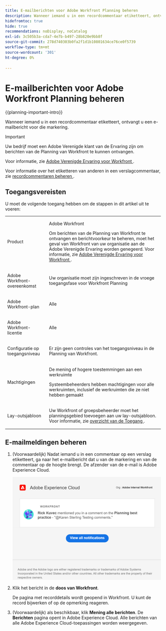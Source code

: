 ```yaml
---
title: E-mailberichten voor Adobe Workfront Planning beheren
description: Wanneer iemand u in een recordcommentaar etiketteert, ontvangt u een e-mailbericht voor die markering.
hidefromtoc: true
hide: true
recommendations: noDisplay, noCatalog
exl-id: 3c505b3a-cda7-4e7b-b497-28b820e9bb8f
source-git-commit: 278d740303b0fa2f1d1b10801634ce76ce0f5739
workflow-type: tm+mt
source-wordcount: '301'
ht-degree: 0%

---
```


# E-mailberichten voor Adobe Workfront Planning beheren

{{planning-important-intro}}

Wanneer iemand u in een recordcommentaar etiketteert, ontvangt u een e-mailbericht voor die markering.

>[!IMPORTANT]
>
>Uw bedrijf moet een Adobe Verenigde klant van de Ervaring zijn om berichten van de Planning van Workfront te kunnen ontvangen.
>
>Voor informatie, zie [ Adobe Verenigde Ervaring voor Workfront ](/help/quicksilver/workfront-basics/navigate-workfront/workfront-navigation/adobe-unified-experience.md).

Voor informatie over het etiketteren van anderen in een verslagcommentaar, zie [ recordcommentaren beheren ](/help/quicksilver/planning/records/manage-record-comments.md).

## Toegangsvereisten

U moet de volgende toegang hebben om de stappen in dit artikel uit te voeren:

<table style="table-layout:auto">
 <col>
 </col>
 <col>
 </col>
 <tbody>
    <tr>
<tr>
<td>
   <p> Product</p> </td>
   <td>
   <p> Adobe Workfront</p> 
   <p>Om berichten van de Planning van Workfront te ontvangen en berichtvoorkeur te beheren, moet het geval van Workfront van uw organisatie aan de Adobe Verenigde Ervaring worden genegeerd. Voor informatie, zie <a href="/help/quicksilver/workfront-basics/navigate-workfront/workfront-navigation/adobe-unified-experience.md"> Adobe Verenigde Ervaring voor Workfront </a>.</p></td>
  </tr>  
 <td role="rowheader"><p>Adobe Workfront-overeenkomst</p></td>
   <td>
<p>Uw organisatie moet zijn ingeschreven in de vroege toegangsfase voor Workfront Planning </p>
   </td>
  </tr>
  <tr>
   <td role="rowheader"><p>Adobe Workfront-plan</p></td>
   <td>
<p>Alle</p>
   </td>
  </tr>
  <tr>
   <td role="rowheader"><p>Adobe Workfront-licentie</p></td>
   <td>
   <p>Alle</p> 
  </td>
  </tr>

<tr>
   <td role="rowheader"><p>Configuratie op toegangsniveau</p></td>
   <td> <p>Er zijn geen controles van het toegangsniveau in de Planning van Workfront. </p>  
</td>
  </tr>
<tr>
   <td role="rowheader"><p>Machtigingen</p></td>
   <td> <p>De mening of hogere toestemmingen aan een werkruimte </a> </p>  
   <p>Systeembeheerders hebben machtigingen voor alle werkruimten, inclusief de werkruimten die ze niet hebben gemaakt</p>
</td>
  </tr>

<tr>
   <td role="rowheader"><p>Lay-outsjabloon</p></td>
   <td> <p>Uw Workfront of groepsbeheerder moet het planningsgebied toevoegen aan uw lay-outsjabloon. Voor informatie, zie <a href="/help/quicksilver/planning/access/access-overview.md"> overzicht van de Toegang </a>. </p>  
</td>
  </tr>
 </tbody>
</table>


## E-mailmeldingen beheren

1. (Voorwaardelijk) Nadat iemand u in een commentaar op een verslag etiketteert, ga naar het e-mailbericht dat u van de markering en van de commentaar op de hoogte brengt. De afzender van de e-mail is Adobe Experience Cloud.

   ![](assets/email-notification-example.png)

1. Klik het bericht in de **doos van Workfront**.

   De pagina met recorddetails wordt geopend in Workfront. U kunt de record bijwerken of op de opmerking reageren.

1. (Voorwaardelijk) als beschikbaar, klik **Mening alle berichten**. <!--check with Lilit - do non-IMS users have this button??-->
De **Berichten** pagina opent in Adobe Experience Cloud. Alle berichten van alle Adobe Experience Cloud-toepassingen worden weergegeven.
